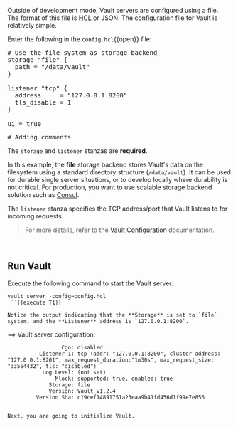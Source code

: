 Outside of development mode, Vault servers are configured using a file. The format of this file is [HCL](https://github.com/hashicorp/hcl) or JSON. The configuration file for Vault is relatively simple.

Enter the following in the `config.hcl`{{open}} file:

<pre class="file" data-filename="config.hcl" data-target="replace">
# Use the file system as storage backend
storage "file" {
  path = "/data/vault"
}

listener "tcp" {
  address     = "127.0.0.1:8200"
  tls_disable = 1
}

ui = true
</pre>

<pre class="file" data-filename="config.hcl" data-target="clipboard">
# Adding comments
</pre>

The `storage` and `listener` stanzas are **required**.

In this example, the **file** storage backend stores Vault's data on the filesystem using a standard directory structure (`/data/vault`). It can be used for durable single server situations, or to develop locally where durability is not critical.  For production, you want to use scalable storage backend solution such as [Consul](https://www.vaultproject.io/docs/configuration/storage/consul.html).

The `listener` stanza specifies the TCP address/port that Vault listens to for incoming requests.

> For more details, refer to the [Vault Configuration](https://www.vaultproject.io/docs/configuration/index.html) documentation.

<br>

## Run Vault

Execute the following command to start the Vault server:

```
vault server -config=config.hcl
```{{execute T1}}

Notice the output indicating that the **Storage** is set to `file` system, and the **Listener** address is `127.0.0.1:8200`.

```
==> Vault server configuration:

                     Cgo: disabled
              Listener 1: tcp (addr: "127.0.0.1:8200", cluster address: "127.0.0.1:8201", max_request_duration:"1m30s", max_request_size: "33554432", tls: "disabled")
               Log Level: (not set)
                   Mlock: supported: true, enabled: true
                 Storage: file
                 Version: Vault v1.2.4
             Version Sha: c19cef14891751a23eaa9b41fd456d1f99e7e856
```

Next, you are going to initialize Vault.
